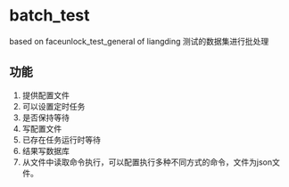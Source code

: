 # batch_test
based on faceunlock_test_general of liangding
测试的数据集进行批处理

## 功能
1. 提供配置文件
2. 可以设置定时任务
3. 是否保持等待
4. 写配置文件
5. 已存在任务运行时等待
6. 结果写数据库
7. 从文件中读取命令执行，可以配置执行多种不同方式的命令，文件为json文件。




